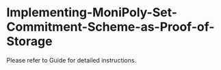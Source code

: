 # Implementing-MoniPoly-Set-Commitment-Scheme-as-Proof-of-Storage

Please refer to Guide for detailed instructions.



